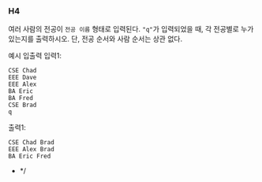 ### H4
여러 사람의 전공이 `전공 이름` 형태로 입력된다.
`"q"`가 입력되었을 때,
각 전공별로 누가 있는지를 출력하시오.
단, 전공 순서와 사람 순서는 상관 없다.

예시 입출력
입력1:
```text
CSE Chad
EEE Dave
EEE Alex
BA Eric
BA Fred
CSE Brad
q
```
출력1:
```text
CSE Chad Brad
EEE Alex Brad
BA Eric Fred
```
* */